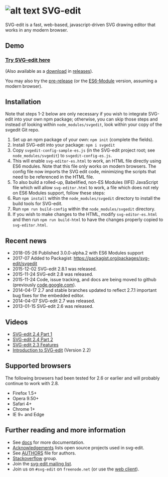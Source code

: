 # ![alt text](https://svg-edit.github.io/svgedit/images/logo48x48.svg "svg-edit logo of a pencil") SVG-edit

SVG-edit is a fast, web-based, javascript-driven SVG drawing editor that works in any modern browser.

## Demo

### [Try SVG-edit here](https://svg-edit.github.io/svgedit/releases/svg-edit-2.8.1/svg-editor.html)

(Also available as a [download](https://github.com/SVG-Edit/svgedit/releases/download/svg-edit-2.8.1/svg-edit-2.8.1.zip) in [releases](https://github.com/SVG-Edit/svgedit/releases)).

You may also try the [pre-release](https://svg-edit.github.io/svgedit/releases/svg-edit-3.0.0-alpha.4/editor/svg-editor.html) (or the [ES6-Module](https://svg-edit.github.io/svgedit/releases/svg-edit-3.0.0-alpha.4/editor/svg-editor.html) version, assuming a modern browser).

## Installation

Note that steps 1-2 below are only necessary if you wish to integrate
SVG-edit into your own npm package; otherwise, you can skip those steps
and instead of looking within `node_modules/svgedit`, look within your
copy of the svgedit Git repo.

1. Set up an npm package of your own: `npm init` (complete the fields).
1. Install SVG-edit into your package: `npm i svgedit`
1. Copy `svgedit-config-sample-es.js` (in the SVG-edit project root;
    see `node_modules/svgedit`) to `svgedit-config-es.js`.
  1. This will enable `svg-editor-es.html` to work, an HTML file directly
    using ES6 modules. Note that this file only works on modern browsers.
    The config file now imports the SVG edit code, minimizing the scripts
    that need to be referenced in the HTML file.
1. To also build a rolled-up, Babelified, non-ES Modules (IIFE)
  JavaScript file which will allow `svg-editor.html` to work, a file
  which does not rely on ES6 Modules support, follow these steps:
  1. Run `npm install` within the `node_modules/svgedit` directory to
    install the build tools for SVG-edit.
  1. Run `npm run build-config` within the `node_modules/svgedit` directory.
1. If you wish to make changes to the HTML, modify `svg-editor-es.html` and
  then run `npm run build-html` to have the changes properly copied to
  `svg-editor.html`.

## Recent news
  * 2018-05-26 Published 3.0.0-alpha.2 with ES6 Modules support
  * 2017-07 Added to Packagist: https://packagist.org/packages/svg-edit/svgedit
  * 2015-12-02 SVG-edit 2.8.1 was released.
  * 2015-11-24 SVG-edit 2.8 was released.
  * 2015-11-24 Code, issue tracking, and docs are being moved to github (previously [code.google.com](https://code.google.com/p/svg-edit)).
  * 2014-04-17 2.7 and stable branches updated to reflect 2.7.1 important bug fixes for the embedded editor.
  * 2014-04-07 SVG-edit 2.7 was released.
  * 2013-01-15 SVG-edit 2.6 was released.

## Videos

  * [SVG-edit 2.4 Part 1](https://www.youtube.com/watch?v=zpC7b1ZJvvM)
  * [SVG-edit 2.4 Part 2](https://www.youtube.com/watch?v=mDzZEoGUDe8)
  * [SVG-edit 2.3 Features](https://www.youtube.com/watch?v=RVIcIy5fXOc)
  * [Introduction to SVG-edit](https://www.youtube.com/watch?v=ZJKmEI06YiY) (Version 2.2)

## Supported browsers

The following browsers had been tested for 2.6 or earlier and will probably continue to work with 2.8.
  * Firefox 1.5+
  * Opera 9.50+
  * Safari 4+
  * Chrome 1+
  * IE 9+ and Edge

## Further reading and more information

 * See [docs](docs/) for more documentation.
 * [Acknowledgements](docs/Acknowledgements.md) lists open source projects used in svg-edit.
 * See [AUTHORS](AUTHORS) file for authors.
 * [Stackoverflow](https://stackoverflow.com/tags/svg-edit) group.
 * Join the [svg-edit mailing list](https://groups.google.com/forum/#!forum/svg-edit).
 * Join us on `#svg-edit` on `freenode.net` (or use the [web client](https://webchat.freenode.net/?channels=svg-edit)).
